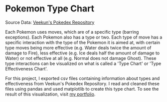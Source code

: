 # Pokemon Type Chart
Source Data: <a href = "https://github.com/veekun/pokedex">Veekun's Pokedex Repository</a>

Each Pokemon uses moves, which are of a specific type (barring exceptions). Each Pokemon also has a type or two. Each type of move has a specific interaction with the type of the Pokemon it is aimed at, with certain type moves being more effective (e.g. Water deals twice the amount of damage to Fire), less effective (e.g. Ice deals half the amount of damage to Water) or not effective at all (e.g. Normal does not damage Ghost). These type interactions can be visualized on what is called a 'Type Chart' or 'Type Effectiveness Chart'. 

For this project, I exported csv files containing information about types and effectiveness from Veekun's Pokedex Repository. I read and cleaned these files using pandas and used matplotlib to create this type chart. To see the result of this visualization, visit <a href = "https://www.sameerrayner.com/portfolio/pokemon-type-chart"> my portfolio</a>.
